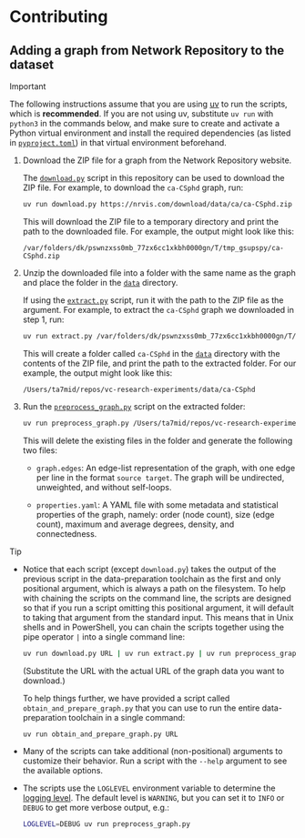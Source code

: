 # Contributing

## Adding a graph from Network Repository to the dataset

> [!IMPORTANT]
> The following instructions assume that you are using [uv](https://github.com/astral-sh/uv) to run the scripts, which is **recommended**. If you are not using uv, substitute `uv run` with `python3` in the commands below, and make sure to create and activate a Python virtual environment and install the required dependencies (as listed in [`pyproject.toml`](pyproject.toml)) in that virtual environment beforehand.

1.  Download the ZIP file for a graph from the Network Repository website.

    The [`download.py`](download.py) script in this repository can be used to download the ZIP file. For example, to download the `ca-CSphd` graph, run:

    ```bash
    uv run download.py https://nrvis.com/download/data/ca/ca-CSphd.zip
    ```

    This will download the ZIP file to a temporary directory and print the path to the downloaded file. For example, the output might look like this:

    ```
    /var/folders/dk/pswnzxss0mb_77zx6cc1xkbh0000gn/T/tmp_gsupspy/ca-CSphd.zip
    ```

2.  Unzip the downloaded file into a folder with the same name as the graph and place the folder in the [`data`](data) directory.

    If using the [`extract.py`](extract.py) script, run it with the path to the ZIP file as the argument. For example, to extract the `ca-CSphd` graph we downloaded in step 1, run:

    ```bash
    uv run extract.py /var/folders/dk/pswnzxss0mb_77zx6cc1xkbh0000gn/T/tmp_gsupspy/ca-CSphd.zip
    ```

    This will create a folder called `ca-CSphd` in the [`data`](data) directory with the contents of the ZIP file, and print the path to the extracted folder. For our example, the output might look like this:

    ```
    /Users/ta7mid/repos/vc-research-experiments/data/ca-CSphd
    ```

3.  Run the [`preprocess_graph.py`](preprocess_graph.py) script on the extracted folder:

    ```bash
    uv run preprocess_graph.py /Users/ta7mid/repos/vc-research-experiments/data/ca-CSphd
    ```

    This will delete the existing files in the folder and generate the following two files:

    - `graph.edges`: An edge-list representation of the graph, with one edge per line in the format `source target`. The graph will be undirected, unweighted, and without self-loops.

    - `properties.yaml`: A YAML file with some metadata and statistical properties of the graph, namely: order (node count), size (edge count), maximum and average degrees, density, and connectedness.

> [!TIP]
>
> - Notice that each script (except `download.py`) takes the output of the previous script in the data-preparation toolchain as the first and only positional argument, which is always a path on the filesystem. To help with chaining the scripts on the command line, the scripts are designed so that if you run a script omitting this positional argument, it will default to taking that argument from the standard input. This means that in Unix shells and in PowerShell, you can chain the scripts together using the pipe operator `|` into a single command line:
>
>     ```bash
>     uv run download.py URL | uv run extract.py | uv run preprocess_graph.py
>     ```
>
>     (Substitute the URL with the actual URL of the graph data you want to download.)
>
>     To help things further, we have provided a script called `obtain_and_prepare_graph.py` that you can use to run the entire data-preparation toolchain in a single command:
>
>     ```bash
>     uv run obtain_and_prepare_graph.py URL
>     ```
>
> - Many of the scripts can take additional (non-positional) arguments to customize their behavior. Run a script with the `--help` argument to see the available options.
> - The scripts use the `LOGLEVEL` environment variable to determine the [logging level](https://docs.python.org/3/howto/logging.html#basic-logging-tutorial). The default level is `WARNING`, but you can set it to `INFO` or `DEBUG` to get more verbose output, e.g.:
>     ```bash
>     LOGLEVEL=DEBUG uv run preprocess_graph.py
>     ```
